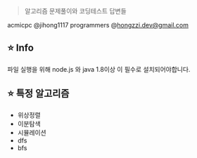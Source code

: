 > 알고리즘 문제풀이와 코딩테스트 답변들

acmicpc @jihong1117
programmers @hongzzi.dev@gmail.com

## :star: Info

파일 실행을 위해 node.js 와 java 1.8이상 이 필수로 설치되어야합니다.

## :star:  특정 알고리즘

* 위상정렬
* 이분탐색
* 시뮬레이션
* dfs
* bfs
